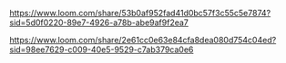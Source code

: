 
https://www.loom.com/share/53b0af952fad41d0bc57f3c55c5e7874?sid=5d0f0220-89e7-4926-a78b-abe9af9f2ea7

https://www.loom.com/share/2e61cc0e63e84cfa8dea080d754c04ed?sid=98ee7629-c009-40e5-9529-c7ab379ca0e6
